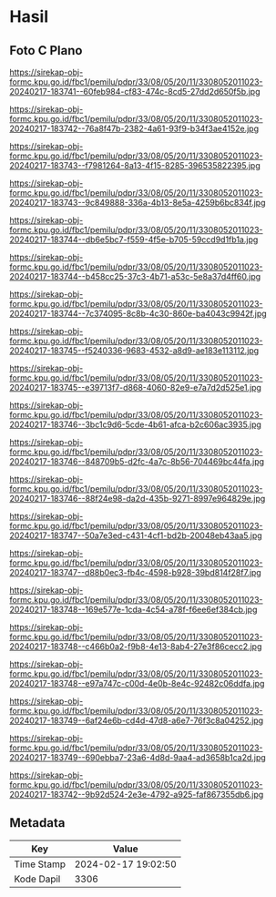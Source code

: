 # Hasil

## Foto C Plano

https://sirekap-obj-formc.kpu.go.id/fbc1/pemilu/pdpr/33/08/05/20/11/3308052011023-20240217-183741--60feb984-cf83-474c-8cd5-27dd2d650f5b.jpg

https://sirekap-obj-formc.kpu.go.id/fbc1/pemilu/pdpr/33/08/05/20/11/3308052011023-20240217-183742--76a8f47b-2382-4a61-93f9-b34f3ae4152e.jpg

https://sirekap-obj-formc.kpu.go.id/fbc1/pemilu/pdpr/33/08/05/20/11/3308052011023-20240217-183743--f7981264-8a13-4f15-8285-396535822395.jpg

https://sirekap-obj-formc.kpu.go.id/fbc1/pemilu/pdpr/33/08/05/20/11/3308052011023-20240217-183743--9c849888-336a-4b13-8e5a-4259b6bc834f.jpg

https://sirekap-obj-formc.kpu.go.id/fbc1/pemilu/pdpr/33/08/05/20/11/3308052011023-20240217-183744--db6e5bc7-f559-4f5e-b705-59ccd9d1fb1a.jpg

https://sirekap-obj-formc.kpu.go.id/fbc1/pemilu/pdpr/33/08/05/20/11/3308052011023-20240217-183744--b458cc25-37c3-4b71-a53c-5e8a37d4ff60.jpg

https://sirekap-obj-formc.kpu.go.id/fbc1/pemilu/pdpr/33/08/05/20/11/3308052011023-20240217-183744--7c374095-8c8b-4c30-860e-ba4043c9942f.jpg

https://sirekap-obj-formc.kpu.go.id/fbc1/pemilu/pdpr/33/08/05/20/11/3308052011023-20240217-183745--f5240336-9683-4532-a8d9-ae183e113112.jpg

https://sirekap-obj-formc.kpu.go.id/fbc1/pemilu/pdpr/33/08/05/20/11/3308052011023-20240217-183745--e39713f7-d868-4060-82e9-e7a7d2d525e1.jpg

https://sirekap-obj-formc.kpu.go.id/fbc1/pemilu/pdpr/33/08/05/20/11/3308052011023-20240217-183746--3bc1c9d6-5cde-4b61-afca-b2c606ac3935.jpg

https://sirekap-obj-formc.kpu.go.id/fbc1/pemilu/pdpr/33/08/05/20/11/3308052011023-20240217-183746--848709b5-d2fc-4a7c-8b56-704469bc44fa.jpg

https://sirekap-obj-formc.kpu.go.id/fbc1/pemilu/pdpr/33/08/05/20/11/3308052011023-20240217-183746--88f24e98-da2d-435b-9271-8997e964829e.jpg

https://sirekap-obj-formc.kpu.go.id/fbc1/pemilu/pdpr/33/08/05/20/11/3308052011023-20240217-183747--50a7e3ed-c431-4cf1-bd2b-20048eb43aa5.jpg

https://sirekap-obj-formc.kpu.go.id/fbc1/pemilu/pdpr/33/08/05/20/11/3308052011023-20240217-183747--d88b0ec3-fb4c-4598-b928-39bd814f28f7.jpg

https://sirekap-obj-formc.kpu.go.id/fbc1/pemilu/pdpr/33/08/05/20/11/3308052011023-20240217-183748--169e577e-1cda-4c54-a78f-f6ee6ef384cb.jpg

https://sirekap-obj-formc.kpu.go.id/fbc1/pemilu/pdpr/33/08/05/20/11/3308052011023-20240217-183748--c466b0a2-f9b8-4e13-8ab4-27e3f86cecc2.jpg

https://sirekap-obj-formc.kpu.go.id/fbc1/pemilu/pdpr/33/08/05/20/11/3308052011023-20240217-183748--e97a747c-c00d-4e0b-8e4c-92482c06ddfa.jpg

https://sirekap-obj-formc.kpu.go.id/fbc1/pemilu/pdpr/33/08/05/20/11/3308052011023-20240217-183749--6af24e6b-cd4d-47d8-a6e7-76f3c8a04252.jpg

https://sirekap-obj-formc.kpu.go.id/fbc1/pemilu/pdpr/33/08/05/20/11/3308052011023-20240217-183749--690ebba7-23a6-4d8d-9aa4-ad3658b1ca2d.jpg

https://sirekap-obj-formc.kpu.go.id/fbc1/pemilu/pdpr/33/08/05/20/11/3308052011023-20240217-183742--9b92d524-2e3e-4792-a925-faf867355db6.jpg


## Metadata

| Key        | Value               |
| ---------- | ------------------- |
| Time Stamp | 2024-02-17 19:02:50 |
| Kode Dapil | 3306                |



